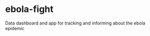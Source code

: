 ebola-fight
===========

Data dashboard and app for tracking and informing about the ebola epidemic 
